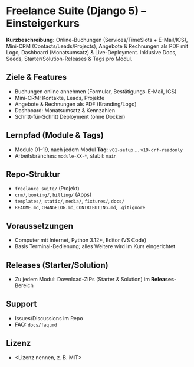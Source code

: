 # Freelance Suite (Django 5) – Einsteigerkurs

**Kurzbeschreibung:** Online-Buchungen (Services/TimeSlots + E-Mail/ICS), Mini-CRM (Contacts/Leads/Projects), Angebote & Rechnungen als PDF mit Logo, Dashboard (Monatsumsatz) & Live-Deployment. Inklusive Docs, Seeds, Starter/Solution-Releases & Tags pro Modul.

## Ziele & Features
- Buchungen online annehmen (Formular, Bestätigungs-E-Mail, ICS)
- Mini-CRM: Kontakte, Leads, Projekte
- Angebote & Rechnungen als PDF (Branding/Logo)
- Dashboard: Monatsumsatz & Kennzahlen
- Schritt-für-Schritt Deployment (ohne Docker)

## Lernpfad (Module & Tags)
- Module 01–19, nach jedem Modul **Tag**: `v01-setup` … `v19-drf-readonly`
- Arbeitsbranches: `module-XX-*`, stabil: `main`

## Repo-Struktur
- `freelance_suite/` (Projekt)
- `crm/`, `booking/`, `billing/` (Apps)
- `templates/`, `static/`, `media/`, `fixtures/`, `docs/`
- `README.md`, `CHANGELOG.md`, `CONTRIBUTING.md`, `.gitignore`

## Voraussetzungen
- Computer mit Internet, Python 3.12+, Editor (VS Code)
- Basis Terminal-Bedienung; alles Weitere wird im Kurs eingerichtet

## Releases (Starter/Solution)
- Zu jedem Modul: Download-ZIPs (Starter & Solution) im **Releases**-Bereich

## Support
- Issues/Discussions im Repo
- FAQ: `docs/faq.md`

## Lizenz
- <Lizenz nennen, z. B. MIT>

